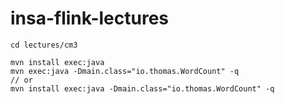# insa-flink-lectures

```
cd lectures/cm3

mvn install exec:java
mvn exec:java -Dmain.class="io.thomas.WordCount" -q
// or
mvn install exec:java -Dmain.class="io.thomas.WordCount" -q
```